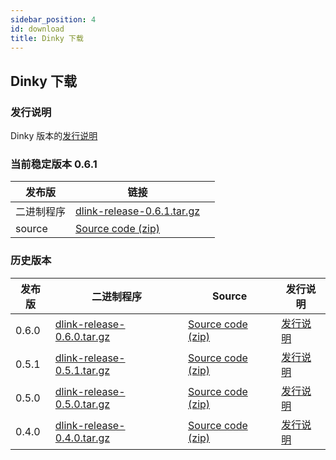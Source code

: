 ```yaml
---
sidebar_position: 4
id: download
title: Dinky 下载
---
```





## Dinky 下载

### 发行说明

Dinky 版本的[发行说明](/zh-CN/release_notes/dinky-0.6.1.md)

### 当前稳定版本 0.6.1

| 发布版     | 链接                                                                                                                   |      |
| ---------- |----------------------------------------------------------------------------------------------------------------------| ---- |
| 二进制程序 | [dlink-release-0.6.1.tar.gz](https://github.com/DataLinkDC/dlink/releases/download/0.6.1/dlink-release-0.6.1.tar.gz) |      |
| source     | [Source code (zip)](https://github.com/DataLinkDC/dlink/archive/refs/tags/0.6.1.zip)                                 |      |

### 历史版本

| 发布版   | 二进制程序                                                                                                                | Source                                                                               | 发行说明                                        |
|-------|----------------------------------------------------------------------------------------------------------------------|--------------------------------------------------------------------------------------|---------------------------------------------|
| 0.6.0 | [dlink-release-0.6.0.tar.gz](https://github.com/DataLinkDC/dlink/releases/download/0.6.0/dlink-release-0.6.0.tar.gz) | [Source code (zip)](https://github.com/DataLinkDC/dlink/archive/refs/tags/0.6.0.zip) | [发行说明](/zh-CN/release_notes/dinky-0.6.0.md) |
| 0.5.1 | [dlink-release-0.5.1.tar.gz](https://github.com/DataLinkDC/dlink/releases/download/0.5.1/dlink-release-0.5.1.tar.gz) | [Source code (zip)](https://github.com/DataLinkDC/dlink/archive/refs/tags/0.5.1.zip) | [发行说明](/zh-CN/release_notes/dinky-0.5.1.md) |
| 0.5.0 | [dlink-release-0.5.0.tar.gz](https://github.com/DataLinkDC/dlink/releases/download/0.5.0/dlink-release-0.5.0.tar.gz) | [Source code (zip)](https://github.com/DataLinkDC/dlink/archive/refs/tags/0.5.0.zip) | [发行说明](/zh-CN/release_notes/dinky-0.5.0.md) |
| 0.4.0 | [dlink-release-0.4.0.tar.gz](https://github.com/DataLinkDC/dlink/releases/download/0.4.0/dlink-release-0.4.0.tar.gz) | [Source code (zip)](https://github.com/DataLinkDC/dlink/archive/refs/tags/0.4.0.zip) | [发行说明](/zh-CN/release_notes/dinky-0.4.0.md) |

